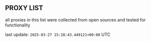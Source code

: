 ## PROXY LIST

all proxies in this list were collected from open sources and tested for functionality

last update: `2025-03-27 15:28:43.449121+00:00` UTC